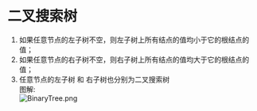 # 二叉搜索树
1. 如果任意节点的左子树不空，则左子树上所有结点的值均小于它的根结点的值；
2. 如果任意节点的右子树不空，则右子树上所有结点的值均大于它的根结点的值；
3. 任意节点的左子树 和 右子树也分别为二叉搜索树  
图解:  
![BinaryTree.png](BinaryTree.png)